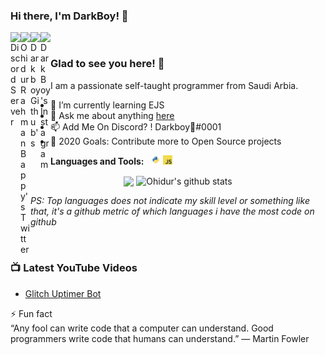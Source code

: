### Hi there, I'm DarkBoy! 👋
<a href="https://discord.gg/YsFTYxU">
  <img align="left" alt="Discord Server" width="16px" src="https://cdn.jsdelivr.net/npm/simple-icons@v3/icons/discord.svg" />
</a>
<a href="https://twitter.com/darkboy">
  <img align="left" alt="Ohidur Rahman Bappy's Twitter" width="16px" src="https://cdn.jsdelivr.net/npm/simple-icons@v3/icons/twitter.svg" />
</a>
 <a href="https://github.com/Darkboy-js">
  <img align="left" alt="Darkboy Github's" width="16px" src="https://cdn.jsdelivr.net/npm/simple-icons@v3/icons/github.svg" />
</a>
<a href="https://instagram.com/darkboyh2/">
  <img align="left" alt="DarkBoy's Instagram" width="16px" src="https://cdn.jsdelivr.net/npm/simple-icons@v3/icons/instagram.svg" />
</a>

<br />

### Glad to see you here! 🤩 &nbsp;

I am a passionate self-taught programmer from Saudi Arbia.
 - 🌱 I’m currently learning EJS
- 💬 Ask me about anything [here](https://discord.gg/YsFTYxU)
- 📫 Add Me On Discord? ! Darkboy🍭#0001
- 🥅 2020 Goals: Contribute more to Open Source projects

**Languages and Tools:** &nbsp;
<code><img height="15" src="https://raw.githubusercontent.com/github/explore/80688e429a7d4ef2fca1e82350fe8e3517d3494d/topics/python/python.png"></code>
 <code><img height="15" src="https://raw.githubusercontent.com/github/explore/80688e429a7d4ef2fca1e82350fe8e3517d3494d/topics/javascript/javascript.png"></code>
 

<p align="center">
  <img align="center" src="https://github-readme-stats.vercel.app/api/top-langs/?username=Darkboy-js&theme=radical&hide_langs_below=1&layout=compact" />
  <img align="center" src="https://github-readme-stats.vercel.app/api?username=Darkboy-js&show_icons=true&theme=radical&line_height=21" alt="Ohidur's github stats"/>
</p>

*PS: Top languages does not indicate my skill level or something like that, it's a github metric of which languages i have the most code on github*

<br />


  
### 📺 Latest YouTube Videos
<!-- YOUTUBE:START -->
- [Glitch Uptimer Bot](https://www.youtube.com/watch?v=rFOW7ohkSNI&t=26s)
 <!-- YOUTUBE:END -->


  
⚡ Fun fact <br>
“Any fool can write code that a computer can understand. Good programmers write code that humans can understand.” — Martin Fowler
